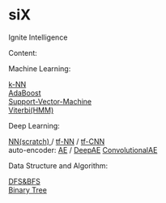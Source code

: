 # siX
Ignite Intelligence

Content:

  Machine Learning:
  
  <a href="https://github.com/kUNQIjIANG/siX/blob/master/MachineLearning/k-NN.ipynb">k-NN</a> <br />
  [AdaBoost](https://github.com/kUNQIjIANG/siX/blob/master/MachineLearning/AdaBoost.py) <br />
  [Support-Vector-Machine](https://github.com/kUNQIjIANG/siX/blob/master/MachineLearning/SVM.ipynb) <br />
  [Viterbi(HMM)](https://github.com/kUNQIjIANG/siX/blob/master/MachineLearning/Viterbi_Algorithm.ipynb) <br />

  
  Deep Learning:
  
  <a href="https://github.com/kUNQIjIANG/siX/blob/master/DeepLearning/NeuralNetwork%20-MNIST">NN(scratch) </a>
  / [tf-NN](https://github.com/kUNQIjIANG/siX/blob/master/DeepLearning/tf_NN.py)
  / [tf-CNN](https://github.com/kUNQIjIANG/siX/blob/master/DeepLearning/TF_CNN.py) <br />
  auto-encoder: [AE](https://github.com/kUNQIjIANG/siX/blob/master/DeepLearning/AE_keras.py) /
                [DeepAE](https://github.com/kUNQIjIANG/siX/blob/master/DeepLearning/DAE_keras.py)
                [ConvolutionalAE](https://github.com/kUNQIjIANG/siX/blob/master/DeepLearning/CAE_keras.py)
  
  Data Structure and Algorithm: 
  
  [DFS&BFS](https://github.com/kUNQIjIANG/siX/blob/master/Data%20structure%20and%20Algorithm/FS_Tree.py) <br />
  [Binary Tree](https://github.com/kUNQIjIANG/siX/blob/master/Data%20structure%20and%20Algorithm/BinarySearchTree.py) <br />
  
  

  
  
  

